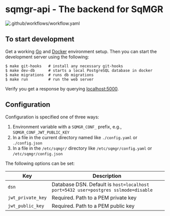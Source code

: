 # sqmgr-api - The backend for SqMGR

![.github/workflows/workflow.yaml](https://github.com/sqmgr/sqmgr-api/workflows/.github/workflows/workflow.yaml/badge.svg?branch=master)

## To start development

Get a working [Go](https://golang.org/doc/install) and [Docker](https://docs.docker.com/install/) environment setup. Then you can start the development server using the following:

```
$ make git-hooks   # install any necessary git-hooks
$ make dev-db      # starts a local PostgreSQL database in docker
$ make migrations  # runs db migrations
$ make run         # run the web server
```

Verify you get a response by querying [localhost:5000](http://localhost:5000).

## Configuration

Configuration is specified one of three ways:

1. Environment variable with a `SQMGR_CONF_` prefix, e.g., `SQMGR_CONF_JWT_PUBLIC_KEY`
2. In a file in the current directory named like `./config.yaml` or `./config.json`
3. In a file in the `/etc/sqmgr/` directory like `/etc/sqmgr/config.yaml` or `/etc/sqmgr/config.json`

The following options can be set:

Key | Description
--- | ---
`dsn` | Database DSN. Default is `host=localhost port=5432 user=postgres sslmode=disable`
`jwt_private_key` | Required. Path to a PEM private key
`jwt_public_key` | Required. Path to a PEM public key
